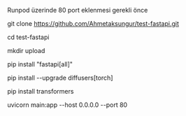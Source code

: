 Runpod üzerinde 80 port eklenmesi gerekli önce

git clone https://github.com/Ahmetaksungur/test-fastapi.git

cd test-fastapi

mkdir upload

pip install "fastapi[all]"

pip install --upgrade diffusers[torch]

pip install transformers

uvicorn main:app --host 0.0.0.0 --port 80
